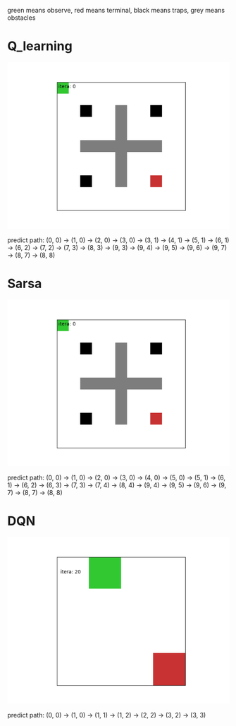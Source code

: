 green means observe, red means terminal, black means traps, grey means obstacles

# Q_learning

![Q_learning](img/Q_learning.gif)

predict path: 
	(0, 0) -> (1, 0) -> (2, 0) -> (3, 0) -> (3, 1) -> (4, 1) -> (5, 1) -> (6, 1) -> (6, 2) -> (7, 2) -> (7, 3) -> (8, 3) -> (9, 3) -> (9, 4) -> (9, 5) -> (9, 6) -> (9, 7) -> (8, 7) -> (8, 8)

# Sarsa 

![Sarsa](img/Sarsa.gif)

predict path: 
	(0, 0) -> (1, 0) -> (2, 0) -> (3, 0) -> (4, 0) -> (5, 0) -> (5, 1) -> (6, 1) -> (6, 2) -> (6, 3) -> (7, 3) -> (7, 4) -> (8, 4) -> (9, 4) -> (9, 5) -> (9, 6) -> (9, 7) -> (8, 7) -> (8, 8)

# DQN 

![DQN](img/DQN.gif)

predict path: 
	(0, 0) -> (1, 0) -> (1, 1) -> (1, 2) -> (2, 2) -> (3, 2) -> (3, 3)